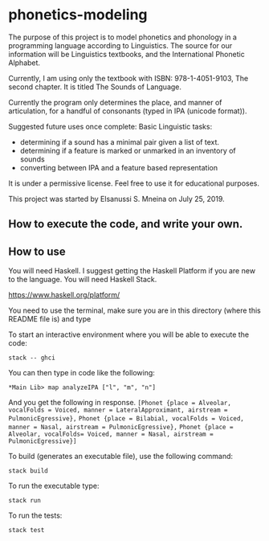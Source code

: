# phonetics-modeling

The purpose of this project is to model phonetics and phonology in a programming
language according to Linguistics. The source for our information
will be Linguistics textbooks,
and the International Phonetic Alphabet.

Currently, I am using only the textbook with ISBN: 978-1-4051-9103, The
second chapter. It is titled The Sounds of Language.

Currently the program only determines the place, and manner of articulation,
for a handful of consonants (typed in IPA (unicode format)).

Suggested future uses once complete:
Basic Linguistic tasks:
  - determining if a sound has a minimal pair given a list of text.
  - determining if a feature is marked or unmarked in an inventory of sounds
  - converting between IPA and a feature based representation

It is under a permissive license.
Feel free to use it for educational purposes.

This project was started by Elsanussi S. Mneina on July 25, 2019.

## How to execute the code, and write your own.



## How to use
You will need Haskell. I suggest getting the Haskell Platform if you are
new to the language. You will need Haskell Stack.

https://www.haskell.org/platform/



You need to use the terminal, make sure you are in this
directory (where this README file is)  and type

To start an interactive environment where you will be able to execute the
code:

`stack -- ghci`


You can then type in code like the following:

`*Main Lib> map analyzeIPA ["l", "m", "n"]`

And you get the following in response.
`[Phonet {place = Alveolar, vocalFolds = Voiced, manner = LateralApproximant, airstream = PulmonicEgressive},`
`Phonet {place = Bilabial, vocalFolds = Voiced, manner = Nasal, airstream = PulmonicEgressive},`
`Phonet {place = Alveolar, vocalFolds= Voiced, manner = Nasal, airstream = PulmonicEgressive}]`



To build (generates an executable file), use the following command:

`stack build`

To run the executable type:

`stack run`

To run the tests:

`stack test`
